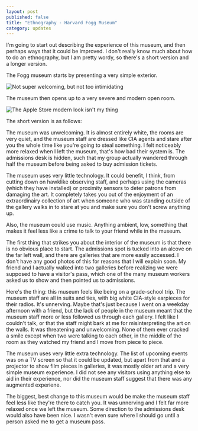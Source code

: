 ```yaml
---
layout: post
published: false
title: "Ethnography - Harvard Fogg Museum"
category: updates
---
```


I'm going to start out describing the experience of this museum, and then perhaps ways that it could be improved. I don't really know much about how to do an ethnography, but I am pretty wordy, so there's a short version and a longer version.

The Fogg museum starts by presenting a very simple exterior. 

![Not super welcoming, but not too intimidating](/http://upload.wikimedia.org/wikipedia/commons/thumb/e/ea/Fogg_Art_Museum%2C_Harvard_University.jpg/1024px-Fogg_Art_Museum%2C_Harvard_University.jpg)

The museum then opens up to a very severe and modern open room.

![The Apple Store modern look isn't my thing](/http://media.news.harvard.edu/gazette/wp-content/uploads/2013/09/090513_HAM_484_605.jpg)

The short version is as follows:

The museum was unwelcoming. It is almost entirely white, the rooms are very quiet, and the museum staff are dressed like CIA agents and stare after you the whole time like you're going to steal something. I felt noticeably more relaxed when I left the museum, that's how bad their system is. The admissions desk is hidden, such that my group actually wandered through half the museum before being asked to buy admission tickets. 

The museum uses very little technology. It could benefit, I think, from cutting down on hawklike observing staff, and perhaps using the cameras (which they have installed) or proximity sensors to deter patrons from damaging the art. It completely takes you out of the enjoyment of an extraordinairy collection of art when someone who was standing outside of the gallery walks in to stare at you and make sure you don't screw anything up.

Also, the museum could use music. Anything ambient, low, something that makes it feel less like a crime to talk to your friend while in the museum. 

The first thing that strikes you about the interior of the museum is that there is no obvious place to start. The admissions spot is tucked into an alcove on the far left wall, and there are galleries that are more easily accessed. I don't have any good photos of this for reasons that I will explain soon. My friend and I actually walked into two galleries before realizing we were supposed to have a visitor's pass, which one of the many museum workers asked us to show and then pointed us to admissions.

Here's the thing: this museum feels like being on a grade-school trip. The museum staff are all in suits and ties, with big white CIA-style earpieces for their radios. It's unnerving. Maybe that's just because I went on a weekday afternoon with a friend, but the lack of people in the museum meant that the museum staff more or less followed us through each gallery. I felt like I couldn't talk, or that the staff might bark at me for misinterpreting the art on the walls. It was threatening and unwelcoming. None of them ever cracked a smile except when two were talking to each other, in the middle of the room as they watched my friend and I move from piece to piece. 

The museum uses very little extra technology. The list of upcoming events was on a TV screen so that it could be updated, but apart from that and a projector to show film pieces in galleries, it was mostly older art and a very simple museum experience. I did not see any visitors using anything else to aid in their experience, nor did the museum staff suggest that there was any augmented experiene.

The biggest, best change to this museum would be make the museum staff feel less like they're there to catch you. It was unnerving and I felt far more relaxed once we left the museum. Some direction to the admissions desk would also have been nice. I wasn't even sure where I should go until a person asked me to get a museum pass. 